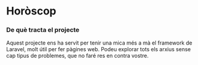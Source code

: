 <h1> Horòscop </h1>
<h3> De què tracta el projecte </h3>


<div class="explicació">
            <p class="pex">Aquest projecte ens ha servit per tenir una mica més a mà el framework de Laravel, molt útil per fer pàgines web.
            Podeu explorar tots els arxius sense cap tipus de problemes, que no faré res en contra vostre.</p>
   </div>
